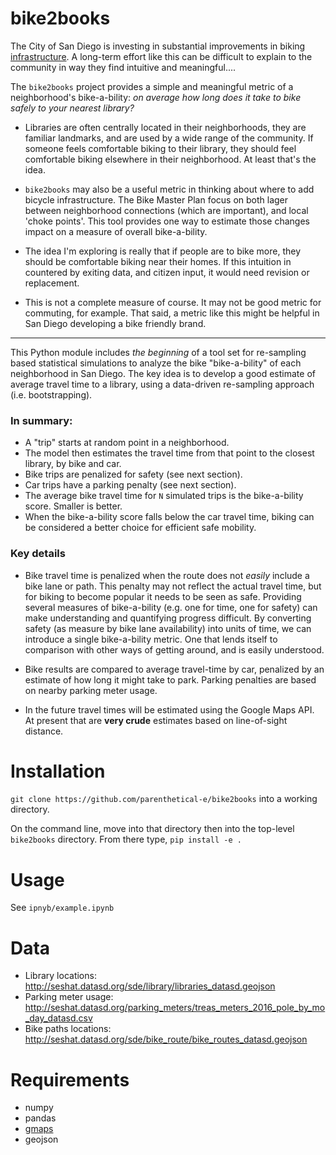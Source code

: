 # bike2books

The City of San Diego is investing in substantial improvements in biking [infrastructure](https://www.sandiego.gov/sites/default/files/legacy/planning/programs/transportation/mobility/pdf/bicycle_master_plan_final_dec_2013.pdf). A long-term effort like this can be difficult to explain to the community in way they find intuitive and meaningful....

The `bike2books` project provides a simple and meaningful metric of a neighborhood's bike-a-bility: _on average how long does it take to bike safely to your nearest library?_ 

- Libraries are often centrally located in their neighborhoods, they are familiar landmarks, and are used by a wide range of the community. If someone feels comfortable biking to their library, they should feel comfortable biking elsewhere in their neighborhood. At least that's the idea. 

- `bike2books` may also be a useful metric in thinking about where to add bicycle infrastructure. The Bike Master Plan focus on both lager between neighborhood connections (which are important), and local 'choke points'. This tool provides one way to estimate those changes impact on a measure of overall bike-a-bility. 

- The idea I'm exploring is really that if people are to bike more, they should be comfortable biking near their homes. If this intuition in countered by exiting data, and citizen input, it would need revision or replacement. 

- This is not a complete measure of course. It may not be good metric for commuting, for example. That said, a metric like this might be helpful in San Diego developing a bike friendly brand.


---

This Python module includes *the beginning* of a tool set for re-sampling based statistical simulations to analyze the bike "bike-a-bility" of each neighborhood in San Diego. The key idea is to develop a good estimate of average travel time to a library, using a data-driven re-sampling approach (i.e. bootstrapping). 

### In summary:

- A "trip" starts at random point in a neighborhood. 
- The model then estimates the travel time from that point to the closest library, by bike and car. 
- Bike trips are penalized for safety (see next section).
- Car trips have a parking penalty (see next section).
- The average bike travel time for `N` simulated trips is the bike-a-bility score. Smaller is better.
- When the bike-a-bility score falls below the car travel time, biking can be considered a better choice for efficient safe mobility.

### Key details

- Bike travel time is penalized when the route does not *easily* include a bike lane or path. This penalty may not reflect the actual travel time, but for biking to become popular it needs to be seen as safe. Providing several measures of bike-a-bility (e.g. one for time, one for safety) can make understanding and quantifying progress difficult. By converting safety (as measure by bike lane availability) into units of time, we can introduce a single bike-a-bility metric. One that lends itself to comparison with other ways of getting around, and is easily understood. 

- Bike results are compared to average travel-time by car, penalized by an estimate of how long it might take to park. Parking penalties are based on nearby parking meter usage.

- In the future travel times will be estimated using the Google Maps API. At present that are __very crude__ estimates based on line-of-sight distance.

# Installation

`git clone https://github.com/parenthetical-e/bike2books` into a working directory.

On the command line, move into that directory then into the top-level `bike2books` directory. From there type, `pip install -e .`


# Usage

See `ipnyb/example.ipynb`


# Data

- Library locations: http://seshat.datasd.org/sde/library/libraries_datasd.geojson
- Parking meter usage: http://seshat.datasd.org/parking_meters/treas_meters_2016_pole_by_mo_day_datasd.csv
- Bike paths locations: http://seshat.datasd.org/sde/bike_route/bike_routes_datasd.geojson

# Requirements

- numpy
- pandas
- [gmaps](https://github.com/pbugnion/gmaps)
- geojson
